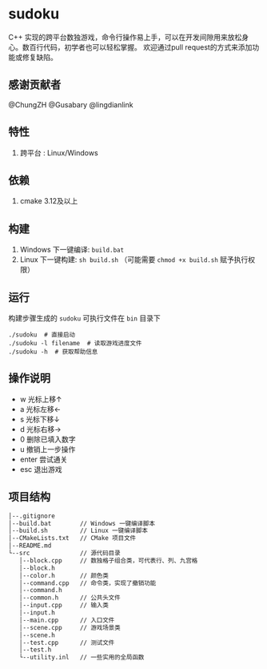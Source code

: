 # sudoku
C++ 实现的跨平台数独游戏，命令行操作易上手，可以在开发间隙用来放松身心。数百行代码，初学者也可以轻松掌握。
欢迎通过pull request的方式来添加功能或修复缺陷。

## 感谢贡献者
@ChungZH @Gusabary @lingdianlink

## 特性
1. 跨平台 : Linux/Windows

## 依赖
1. cmake 3.12及以上

## 构建
1. Windows 下一键编译: `build.bat`
2. Linux 下一键构建: `sh build.sh` （可能需要 `chmod +x build.sh` 赋予执行权限）

## 运行
构建步骤生成的 `sudoku` 可执行文件在 `bin` 目录下
``` shell
./sudoku  # 直接启动
./sudoku -l filename  # 读取游戏进度文件
./sudoku -h  # 获取帮助信息
```

## 操作说明
- w 光标上移↑
- a 光标左移←
- s 光标下移↓
- d 光标右移→
- 0 删除已填入数字
- u 撤销上一步操作
- enter 尝试通关
- esc 退出游戏

## 项目结构
```bash
│--.gitignore  
│--build.bat        // Windows 一键编译脚本  
│--build.sh         // Linux 一键编译脚本  
│--CMakeLists.txt   // CMake 项目文件  
│--README.md     
└--src              // 源代码目录  
   │--block.cpp     // 数独格子组合类，可代表行、列、九宫格  
   │--block.h  
   │--color.h       // 颜色类  
   │--command.cpp   // 命令类，实现了撤销功能  
   │--command.h     
   │--common.h      // 公共头文件  
   │--input.cpp     // 输入类  
   │--input.h   
   │--main.cpp      // 入口文件  
   │--scene.cpp     // 游戏场景类  
   │--scene.h   
   │--test.cpp      // 测试文件  
   │--test.h  
   └--utility.inl   // 一些实用的全局函数  
```
